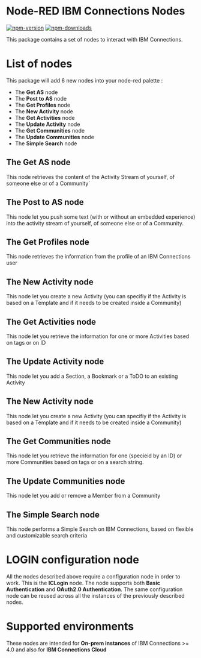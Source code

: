 Node-RED IBM Connections Nodes
=====================================

[![npm-version](https://img.shields.io/npm/v/node-red-node-watson.svg)](https://www.npmjs.com/package/node-red-ibmconnections)
[![npm-downloads](https://img.shields.io/npm/dm/node-red-node-watson.svg)](https://www.npmjs.com/package/node-red-ibmconnections)


This package contains a set of nodes to interact with IBM Connections.

# List of nodes

This package will add 6 new nodes into your node-red palette : 

- The **Get AS** node
- The **Post to AS** node
- The **Get Profiles** node
- The **New Activity** node
- The **Get Activities** node
- The **Update Activity** node
- The **Get Communities** node
- The **Update Communities** node
- The **Simple Search** node

## The Get AS node
This node retrieves the content of the Activity Stream of yourself, of someone else or of a Community`


## The Post to AS node

This node let you push some text (with or without an embedded experience) into the activity stream of yourself, of someone else or of a Community.


## The Get Profiles node

This node retrieves the information from the profile of an IBM Connections user


## The New Activity node

This node let you create a new Activity (you can specifiy if the Activity is based on a Template and if it needs to be created inside a Community)


## The Get Activities node

This node let you retrieve the information for one or more Activities based on tags or on ID


## The Update Activity node

This node let you add a Section, a Bookmark or a ToDO to an existing Activity


## The New Activity node

This node let you create a new Activity (you can specifiy if the Activity is based on a Template and if it needs to be created inside a Community)


## The Get Communities node

This node let you retrieve the information for one (specieid by an ID) or more Communities based on tags or on a search string.


## The Update Communities node

This node let you add or remove a Member from a Community


## The Simple Search node

This node performs a Simple Search on IBM Connections, based on flexible and customizable search criteria


# LOGIN configuration node

All the nodes described above require a configuration node in order to work. This is the **ICLogin** node.
The node supports both **Basic Authentication** and **OAuth2.0 Authentication**. 
The same configuration node can be reused across all the instances of the previously described nodes.

# Supported environments

These nodes are intended for **On-prem instances** of IBM Connections >= 4.0 and also for **IBM Connections Cloud**
